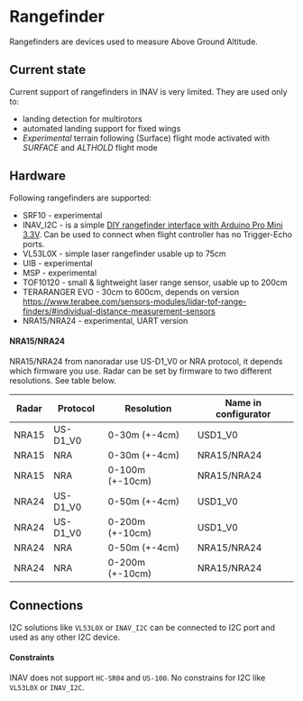 # Rangefinder

Rangefinders are devices used to measure Above Ground Altitude.

## Current state

Current support of rangefinders in INAV is very limited. They are used only to:

* landing detection for multirotors
* automated landing support for fixed wings
* _Experimental_ terrain following (Surface) flight mode activated with _SURFACE_ and _ALTHOLD_ flight mode

## Hardware

Following rangefinders are supported:

* SRF10 - experimental
* INAV_I2C - is a simple [DIY rangefinder interface with Arduino Pro Mini 3.3V](https://github.com/iNavFlight/inav-rangefinder). Can be used to connect when flight controller has no Trigger-Echo ports. 
* VL53L0X - simple laser rangefinder usable up to 75cm
* UIB - experimental
* MSP - experimental
* TOF10120 - small & lightweight laser range sensor, usable up to 200cm
* TERARANGER EVO - 30cm to 600cm, depends on version https://www.terabee.com/sensors-modules/lidar-tof-range-finders/#individual-distance-measurement-sensors
* NRA15/NRA24 - experimental, UART version

#### NRA15/NRA24
NRA15/NRA24 from nanoradar use US-D1_V0 or NRA protocol, it depends which firmware you use. Radar can be set by firmware
to two different resolutions. See table below.

| Radar | Protocol | Resolution      | Name in configurator  |
|-------|----------|-----------------|-----------------------|
| NRA15 | US-D1_V0 | 0-30m (+-4cm)   | USD1_V0               |
| NRA15 | NRA      | 0-30m (+-4cm)   | NRA15/NRA24           | 
| NRA15 | NRA      | 0-100m (+-10cm) | NRA15/NRA24           | 
| NRA24 | US-D1_V0 | 0-50m (+-4cm)   | USD1_V0               |
| NRA24 | US-D1_V0 | 0-200m (+-10cm) | USD1_V0               |
| NRA24 | NRA      | 0-50m (+-4cm)   | NRA15/NRA24           | 
| NRA24 | NRA      | 0-200m (+-10cm) | NRA15/NRA24           | 


## Connections

I2C solutions like `VL53L0X` or `INAV_I2C` can be connected to I2C port and used as any other I2C device.

#### Constraints

INAV does not support `HC-SR04` and `US-100`. No constrains for I2C like `VL53L0X` or `INAV_I2C`.
